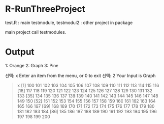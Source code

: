 # R-RunThreeProject

test.R : main
testmodule, testmodul2 : other project in package

main project call testmodules.


# Output
1: Orange
2: Graph
3: Pine

선택: x
Enter an item from the menu, or 0 to exit
선택: 2
Your Input is Graph
> x
  [1] 100 101 102 103 104 105 106 107 108 109 110 111 112 113 114 115 116
 [18] 117 118 119 120 121 122 123 124 125 126 127 128 129 130 131 132 133
 [35] 134 135 136 137 138 139 140 141 142 143 144 145 146 147 148 149 150
 [52] 151 152 153 154 155 156 157 158 159 160 161 162 163 164 165 166 167
 [69] 168 169 170 171 172 173 174 175 176 177 178 179 180 181 182 183 184
 [86] 185 186 187 188 189 190 191 192 193 194 195 196 197 198 199 200
> 
